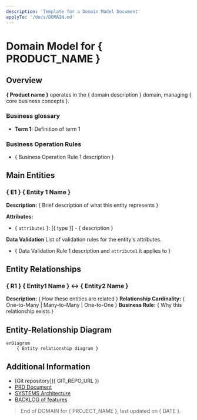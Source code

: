 ```yaml
---
description: 'Template for a Domain Model Document'
applyTo: '/docs/DOMAIN.md'
---
```


# Domain Model for { PRODUCT_NAME }

## Overview

**{ Product name }** operates in the { domain description } domain, managing { core business concepts }.

### Business glossary
<!-- List 1 to 9 main terms used in the domain -->
- **Term 1:** Definition of term 1

### Business Operation Rules
<!-- List 1 to 9 key business rules that govern operations in the domain. -->
- { Business Operation Rule 1 description }

## Main Entities
<!-- List of entities in the domain -->
### { E1 } { Entity 1 Name }

**Description:** { Brief description of what this entity represents }

**Attributes:**
<!-- List of attributes with data types and descriptions. -->
- { `attribute1` }: [{ type }] - { description }

**Data Validation**
List of validation rules for the entity's attributes.
- { Data Validation Rule 1 description and `attribute1` it applies to }


## Entity Relationships
<!-- List of relationships between entities. -->
### { R1 } { Entity1 Name } ↔ { Entity2 Name }

**Description:** { How these entities are related }
**Relationship Cardinality:** { One-to-Many | Many-to-Many | One-to-One }
**Business Rule:** { Why this relationship exists }

## Entity-Relationship Diagram

```mermaid
erDiagram
    { Entity relationship diagram }
```

## Additional Information

- [Git repository]({ GIT_REPO_URL })
- [PRD Document](./PRD.md)
- [SYSTEMS Architecture](./SYSTEMS.md)
- [BACKLOG of features](./BACKLOG.md)

> End of DOMAIN for { PROJECT_NAME }, last updated on { DATE }.
